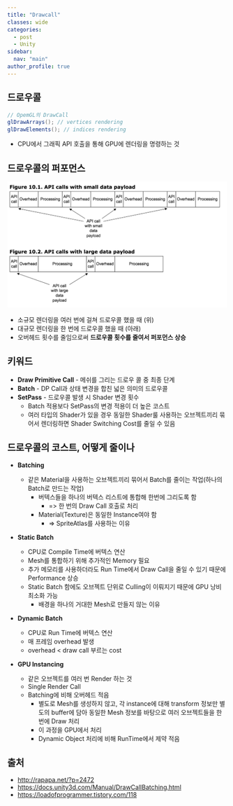 ```yaml
---
title: "Drawcall"
classes: wide
categories: 
  - post
  - Unity
sidebar:
  nav: "main"
author_profile: true
---
```

  
## 드로우콜
```csharp
// OpemGL의 DrawCall
glDrawArrays(); // vertices rendering
glDrawElements(); // indices rendering
```
* CPU에서 그래픽 API 호출을 통해 GPU에 렌더링을 명령하는 것

## 드로우콜의 퍼포먼스
![post_thumbnail](/assets/images/image05.png)
* 소규모 렌더링을 여러 번에 걸쳐 드로우콜 했을 때 (위)
* 대규모 렌더링을 한 번에 드로우콜 했을 때 (아래)
* 오버헤드 횟수를 줄임으로써 **드로우콜 횟수를 줄여서 퍼포먼스 상승**

## 키워드
* **Draw Primitive Call** - 메쉬를 그리는 드로우 콜 중 최종 단계
* **Batch** - DP Call과 상태 변경을 합친 넓은 의미의 드로우콜
* **SetPass** - 드로우콜 발생 시 Shader 변경 횟수
  * Batch 적용보다 SetPass의 변경 적용이 더 높은 코스트
  * 여러 타입의 Shader가 있을 경우 동일한 Shader룰 사용하는 오브젝트끼리 묶어서 렌더링하면 Shader Switching Cost를 줄일 수 있음

## 드로우콜의 코스트, 어떻게 줄이나
* **Batching**
  * 같은 Material을 사용하는 오브젝트끼리 묶어서 Batch를 줄이는 작업(하나의 Batch로 만드는 작업)
    * 버텍스들을 하나의 버텍스 리스트에 통합해 한번에 그리도록 함 
      * => 한 번의 Draw Call 호출로 처리
    * Material(Texture)은 동일한 Instance여야 함 
      * => SpriteAtlas를 사용하는 이유

* **Static Batch**
  * CPU로 Compile Time에 버텍스 연산
  * Mesh를 통합하기 위해 추가적인 Memory 필요
  * 추가 메모리를 사용하더라도 Run Time에서 Draw Call을 줄일 수 있기 때문에 Performance 상승
  * Static Batch 함에도 오브젝트 단위로 Culling이 이뤄지기 때문에 GPU 낭비 최소화 가능
    * 배경을 하나의 거대한 Mesh로 만들지 않는 이유

* **Dynamic Batch**
  * CPU로 Run Time에 버텍스 연산
  * 매 프레임 overhead 발생
  * overhead < draw call 부르는 cost

* **GPU Instancing**
  * 같은 오브젝트를 여러 번 Render 하는 것
  * Single Render Call
  * Batching에 비해 오버헤드 적음
    * 별도로 Mesh를 생성하지 않고, 각 instance에 대해 transform 정보만 별도의 buffer에 담아 동일한 Mesh 정보를 바탕으로 여러 오브젝트들을 한번에 Draw 처리
    * 이 과정을 GPU에서 처리
    * Dynamic Object 처리에 비해 RunTime에서 제약 적음

## 출처
* <http://rapapa.net/?p=2472>
* <https://docs.unity3d.com/Manual/DrawCallBatching.html>
* <https://loadofprogrammer.tistory.com/118>